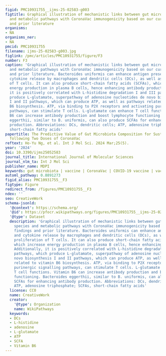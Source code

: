 ```yaml
---
figid: PMC10931755__ijms-25-02583-g003
figtitle: Graphical illustration of mechanistic links between gut microbiota species
  and metabolic pathways with CoronaVac immunogenicity based on our current findings
  and prior literature
organisms:
- NA
organisms_ner:
- NA
pmcid: PMC10931755
filename: ijms-25-02583-g003.jpg
figlink: /pmc/articles/PMC10931755/figure/F3
number: F3
caption: 'Graphical illustration of mechanistic links between gut microbiota species
  and metabolic pathways with CoronaVac immunogenicity based on our current findings
  and prior literature. Bacteroides uniformis can enhance antigen presentation and
  cytokine release by macrophages and dendritic cells (DCs), as well as the proliferation
  of T cells. It can also produce short-chain fatty acids (SCFAs), which increase
  energy production in plasma B cells, hence enhancing antibody production. Additionally,
  it is positively correlated with L-histidine degradation I and III pathways, which
  produce L-glutamate, superpathway of adenosine nucleotides de novo biosynthesis
  I and II pathways, which can produce ATP, as well as pathways related to vitamin
  B6 biosynthesis. ATP, via binding to P2X receptors and activating purinergic signalling
  pathways, can stimulate T cells. L-glutamate can enhance T cell functions. Vitamin
  B6 can increase antibody production and boost lymphocyte functioning. Bacteroides
  eggerthii, similar to B. uniformis, can also produce SCFAs for enhancing antibody
  production. Abbreviations: DCs, dendritic cells; ATP, adenosine triphosphate; SCFAs,
  short-chain fatty acids'
papertitle: The Predictive Value of Gut Microbiota Composition for Sustained Immunogenicity
  following Two Doses of CoronaVac
reftext: Ho-Yu Ng, et al. Int J Mol Sci. 2024 Mar;25(5).
year: '2024'
doi: 10.3390/ijms25052583
journal_title: International Journal of Molecular Sciences
journal_nlm_ta: Int J Mol Sci
publisher_name: MDPI
keywords: gut microbiota | vaccine | CoronaVac | COVID-19 vaccine | vaccine immunogenicity
automl_pathway: 0.8891273
figid_alias: PMC10931755__F3
figtype: Figure
redirect_from: /figures/PMC10931755__F3
ndex: ''
seo: CreativeWork
schema-jsonld:
  '@context': https://schema.org/
  '@id': https://pfocr.wikipathways.org/figures/PMC10931755__ijms-25-02583-g003.html
  '@type': Dataset
  description: 'Graphical illustration of mechanistic links between gut microbiota
    species and metabolic pathways with CoronaVac immunogenicity based on our current
    findings and prior literature. Bacteroides uniformis can enhance antigen presentation
    and cytokine release by macrophages and dendritic cells (DCs), as well as the
    proliferation of T cells. It can also produce short-chain fatty acids (SCFAs),
    which increase energy production in plasma B cells, hence enhancing antibody production.
    Additionally, it is positively correlated with L-histidine degradation I and III
    pathways, which produce L-glutamate, superpathway of adenosine nucleotides de
    novo biosynthesis I and II pathways, which can produce ATP, as well as pathways
    related to vitamin B6 biosynthesis. ATP, via binding to P2X receptors and activating
    purinergic signalling pathways, can stimulate T cells. L-glutamate can enhance
    T cell functions. Vitamin B6 can increase antibody production and boost lymphocyte
    functioning. Bacteroides eggerthii, similar to B. uniformis, can also produce
    SCFAs for enhancing antibody production. Abbreviations: DCs, dendritic cells;
    ATP, adenosine triphosphate; SCFAs, short-chain fatty acids'
  license: CC0
  name: CreativeWork
  creator:
    '@type': Organization
    name: WikiPathways
  keywords:
  - DCs
  - L-histidine
  - adenosine
  - L-glutamate
  - ATP
  - SCFA
  - Vitamin B6
---
```

